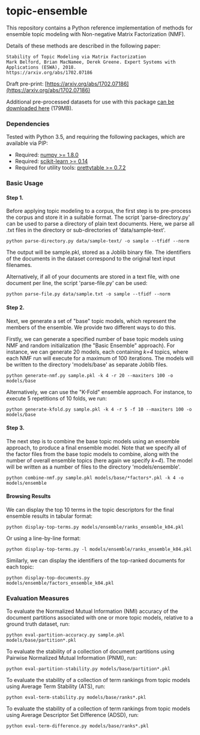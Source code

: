 topic-ensemble
===============

This repository contains a Python reference implementation of methods for ensemble topic modeling with Non-negative Matrix Factorization (NMF).

Details of these methods are described in the following paper: 

	Stability of Topic Modeling via Matrix Factorization
	Mark Belford, Brian MacNamee, Derek Greene. Expert Systems with Applications (ESWA), 2018.
	https://arxiv.org/abs/1702.07186

Draft pre-print: [https://arxiv.org/abs/1702.07186](https://arxiv.org/abs/1702.07186)

Additional pre-processed datasets for use with this package [can be downloaded here](http://mlg.ucd.ie/files/datasets/stability-topic-datasets.zip) (179MB).

### Dependencies
Tested with Python 3.5, and requiring the following packages, which are available via PIP:

* Required: [numpy >= 1.8.0](http://www.numpy.org/)
* Required: [scikit-learn >= 0.14](http://scikit-learn.org/stable/)
* Required for utility tools: [prettytable >= 0.7.2](https://code.google.com/p/prettytable/)

### Basic Usage
#### Step 1. 
Before applying topic modeling to a corpus, the first step is to pre-process the corpus and store it in a suitable format. The script 'parse-directory.py' can be used to parse a directory of plain text documents. Here, we parse all .txt files in the directory or sub-directories of 'data/sample-text'. 

	python parse-directory.py data/sample-text/ -o sample --tfidf --norm

The output will be sample.pkl, stored as a Joblib binary file. The identifiers of the documents in the dataset correspond to the original text input filenames.

Alternatively, if all of your documents are stored in a text file, with one document per line, the script 'parse-file.py' can be used:

	python parse-file.py data/sample.txt -o sample --tfidf --norm

#### Step 2. 
Next, we generate a set of "base" topic models, which represent the members of the ensemble. We provide two different ways to do this.

Firstly, we can generate a specified number of base topic models using NMF and random initialization (the "Basic Ensemble" approach). For instance, we can generate 20 models, each containing *k=4* topics, where each NMF run will execute for a maximum of 100 iterations. The models will be written to the directory 'models/base' as separate Joblib files.
	
	python generate-nmf.py sample.pkl -k 4 -r 20 --maxiters 100 -o models/base

Alternatively, we can use the "K-Fold" ensemble approach. For instance, to execute 5 repetitions of 10 folds, we run: 

	python generate-kfold.py sample.pkl -k 4 -r 5 -f 10 --maxiters 100 -o models/base

#### Step 3. 
The next step is to combine the base topic models using an ensemble approach, to produce a final ensemble model. Note that we specify all of the factor files from the base topic models to combine, along with the number of overall ensemble topics (here again we specify *k=4*). The model will be written as a number of files to the directory 'models/ensemble'.

	python combine-nmf.py sample.pkl models/base/*factors*.pkl -k 4 -o models/ensemble

#### Browsing Results

We can display the top 10 terms in the topic descriptors for the final ensemble results in tabular format:

	python display-top-terms.py models/ensemble/ranks_ensemble_k04.pkl 

Or using a line-by-line format:

	python display-top-terms.py -l models/ensemble/ranks_ensemble_k04.pkl 

Similarly, we can display the identifiers of the top-ranked documents for each topic:

	python display-top-documents.py models/ensemble/factors_ensemble_k04.pkl 

### Evaluation Measures

To evaluate the Normalized Mutual Information (NMI) accuracy of the document partitions associated with one or more topic models, relative to a ground truth dataset, run:
	
	python eval-partition-accuracy.py sample.pkl models/base/partition*.pkl 

To evaluate the stability of a collection of document partitions using Pairwise Normalized Mutual Information (PNMI), run:

	python eval-partition-stability.py models/base/partition*.pkl 

To evaluate the stability of a collection of term rankings from topic models using Average Term Stability (ATS), run:

	python eval-term-stability.py models/base/ranks*.pkl 

To evaluate the stability of a collection of term rankings from topic models using Average Descriptor Set Difference (ADSD), run:

	python eval-term-difference.py models/base/ranks*.pkl
